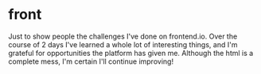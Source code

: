 # front
Just to show people the challenges I've done on frontend.io.
Over the course of 2 days I've learned a whole lot of interesting things, and I'm grateful for opportunities the platform has given me.
Although the html is a complete mess, I'm certain I'll continue improving!

